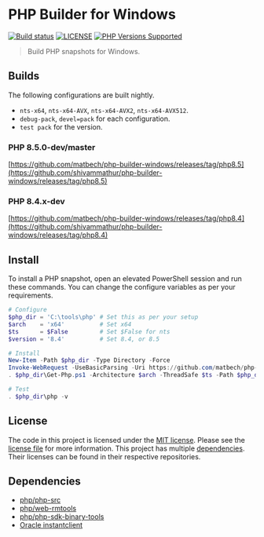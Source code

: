 # PHP Builder for Windows

<a href="https://github.com/matbech/php-builder-windows" title="PHP Builder Windows"><img alt="Build status" src="https://github.com/matbech/php-builder-windows/workflows/Build%20PHP%20master/badge.svg"></a>
<a href="https://github.com/matbech/php-builder-windows/blob/main/LICENSE" title="license"><img alt="LICENSE" src="https://img.shields.io/badge/license-MIT-428f7e.svg"></a>
<a href="https://github.com/matbech/php-builder-windows#Builds" title="builds"><img alt="PHP Versions Supported" src="https://img.shields.io/badge/php-%3E%3D%208.0-8892BF.svg"></a>

> Build PHP snapshots for Windows.

## Builds

The following configurations are built nightly.

- `nts-x64`, `nts-x64-AVX`, `nts-x64-AVX2`, `nts-x64-AVX512`.
- `debug-pack`, `devel=pack` for each configuration.
- `test pack` for the version.

### PHP 8.5.0-dev/master
[https://github.com/matbech/php-builder-windows/releases/tag/php8.5](https://github.com/shivammathur/php-builder-windows/releases/tag/php8.5)

### PHP 8.4.x-dev
[https://github.com/matbech/php-builder-windows/releases/tag/php8.4](https://github.com/shivammathur/php-builder-windows/releases/tag/php8.4)

## Install

To install a PHP snapshot, open an elevated PowerShell session and run these commands. You can change the configure variables as per your requirements.

```ps1
# Configure
$php_dir = 'C:\tools\php' # Set this as per your setup
$arch    = 'x64'          # Set x64
$ts      = $False         # Set $False for nts
$version = '8.4'          # Set 8.4, or 8.5

# Install
New-Item -Path $php_dir -Type Directory -Force
Invoke-WebRequest -UseBasicParsing -Uri https://github.com/matbech/php-builder-windows/releases/latest/download/Get-Php.ps1 -OutFile $php_dir\Get-Php.ps1
. $php_dir\Get-Php.ps1 -Architecture $arch -ThreadSafe $ts -Path $php_dir -Version $version

# Test
. $php_dir\php -v
```

## License

The code in this project is licensed under the [MIT license](http://choosealicense.com/licenses/mit/).
Please see the [license file](LICENSE) for more information. This project has multiple [dependencies](#dependencies "Dependencies for this project"). Their licenses can be found in their respective repositories.

## Dependencies

- [php/php-src](https://github.com/php/php-src)
- [php/web-rmtools](https://github.com/php/web-rmtools)
- [php/php-sdk-binary-tools](https://github.com/php/php-sdk-binary-tools)
- [Oracle instantclient](https://www.oracle.com/downloads/licenses/instant-client-lic.html)

